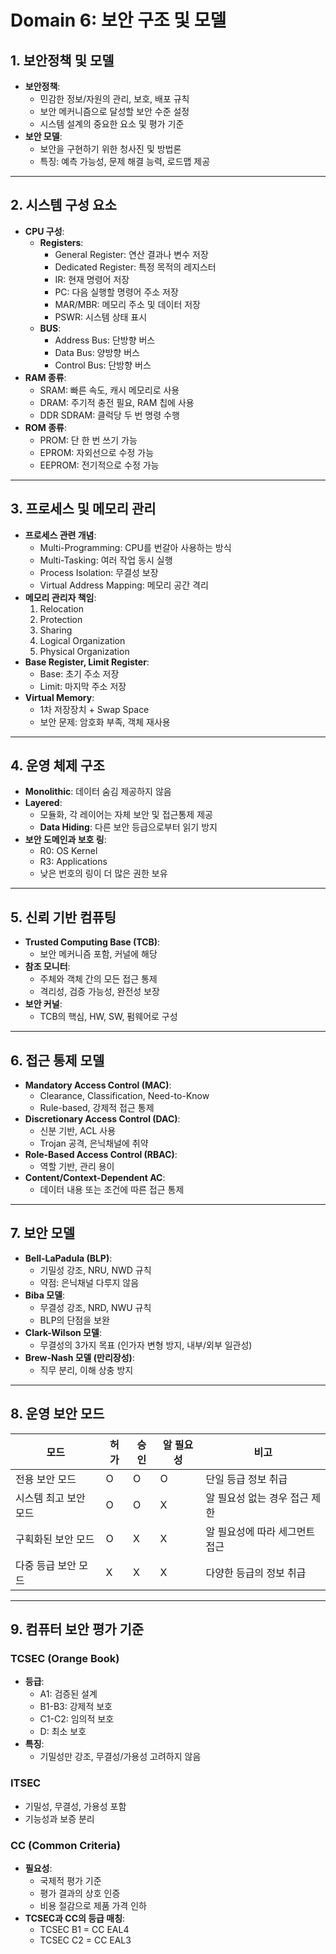 # Domain 6: 보안 구조 및 모델

## 1. 보안정책 및 모델
- **보안정책**:
  - 민감한 정보/자원의 관리, 보호, 배포 규칙
  - 보안 메커니즘으로 달성할 보안 수준 설정
  - 시스템 설계의 중요한 요소 및 평가 기준
- **보안 모델**:
  - 보안을 구현하기 위한 청사진 및 방법론
  - 특징: 예측 가능성, 문제 해결 능력, 로드맵 제공

---

## 2. 시스템 구성 요소
- **CPU 구성**:
  - **Registers**:
    - General Register: 연산 결과나 변수 저장
    - Dedicated Register: 특정 목적의 레지스터
    - IR: 현재 명령어 저장
    - PC: 다음 실행할 명령어 주소 저장
    - MAR/MBR: 메모리 주소 및 데이터 저장
    - PSWR: 시스템 상태 표시
  - **BUS**:
    - Address Bus: 단방향 버스
    - Data Bus: 양방향 버스
    - Control Bus: 단방향 버스
- **RAM 종류**:
  - SRAM: 빠른 속도, 캐시 메모리로 사용
  - DRAM: 주기적 충전 필요, RAM 칩에 사용
  - DDR SDRAM: 클럭당 두 번 명령 수행
- **ROM 종류**:
  - PROM: 단 한 번 쓰기 가능
  - EPROM: 자외선으로 수정 가능
  - EEPROM: 전기적으로 수정 가능

---

## 3. 프로세스 및 메모리 관리
- **프로세스 관련 개념**:
  - Multi-Programming: CPU를 번갈아 사용하는 방식
  - Multi-Tasking: 여러 작업 동시 실행
  - Process Isolation: 무결성 보장
  - Virtual Address Mapping: 메모리 공간 격리
- **메모리 관리자 책임**:
  1. Relocation
  2. Protection
  3. Sharing
  4. Logical Organization
  5. Physical Organization
- **Base Register, Limit Register**:
  - Base: 초기 주소 저장
  - Limit: 마지막 주소 저장
- **Virtual Memory**:
  - 1차 저장장치 + Swap Space
  - 보안 문제: 암호화 부족, 객체 재사용

---

## 4. 운영 체제 구조
- **Monolithic**: 데이터 숨김 제공하지 않음
- **Layered**:
  - 모듈화, 각 레이어는 자체 보안 및 접근통제 제공
  - **Data Hiding**: 다른 보안 등급으로부터 읽기 방지
- **보안 도메인과 보호 링**:
  - R0: OS Kernel
  - R3: Applications
  - 낮은 번호의 링이 더 많은 권한 보유

---

## 5. 신뢰 기반 컴퓨팅
- **Trusted Computing Base (TCB)**:
  - 보안 메커니즘 포함, 커널에 해당
- **참조 모니터**:
  - 주체와 객체 간의 모든 접근 통제
  - 격리성, 검증 가능성, 완전성 보장
- **보안 커널**:
  - TCB의 핵심, HW, SW, 펌웨어로 구성

---

## 6. 접근 통제 모델
- **Mandatory Access Control (MAC)**:
  - Clearance, Classification, Need-to-Know
  - Rule-based, 강제적 접근 통제
- **Discretionary Access Control (DAC)**:
  - 신분 기반, ACL 사용
  - Trojan 공격, 은닉채널에 취약
- **Role-Based Access Control (RBAC)**:
  - 역할 기반, 관리 용이
- **Content/Context-Dependent AC**:
  - 데이터 내용 또는 조건에 따른 접근 통제

---

## 7. 보안 모델
- **Bell-LaPadula (BLP)**:
  - 기밀성 강조, NRU, NWD 규칙
  - 약점: 은닉채널 다루지 않음
- **Biba 모델**:
  - 무결성 강조, NRD, NWU 규칙
  - BLP의 단점을 보완
- **Clark-Wilson 모델**:
  - 무결성의 3가지 목표 (인가자 변형 방지, 내부/외부 일관성)
- **Brew-Nash 모델 (만리장성)**:
  - 직무 분리, 이해 상충 방지

---

## 8. 운영 보안 모드
| 모드               | 허가 | 승인 | 알 필요성 | 비고                     |
|--------------------|------|------|----------|--------------------------|
| 전용 보안 모드       | O    | O    | O        | 단일 등급 정보 취급       |
| 시스템 최고 보안 모드 | O    | O    | X        | 알 필요성 없는 경우 접근 제한 |
| 구획화된 보안 모드   | O    | X    | X        | 알 필요성에 따라 세그먼트 접근 |
| 다중 등급 보안 모드  | X    | X    | X        | 다양한 등급의 정보 취급    |

---

## 9. 컴퓨터 보안 평가 기준
### TCSEC (Orange Book)
- **등급**:
  - A1: 검증된 설계
  - B1-B3: 강제적 보호
  - C1-C2: 임의적 보호
  - D: 최소 보호
- **특징**:
  - 기밀성만 강조, 무결성/가용성 고려하지 않음

### ITSEC
- 기밀성, 무결성, 가용성 포함
- 기능성과 보증 분리

### CC (Common Criteria)
- **필요성**:
  - 국제적 평가 기준
  - 평가 결과의 상호 인증
  - 비용 절감으로 제품 가격 인하
- **TCSEC과 CC의 등급 매칭**:
  - TCSEC B1 = CC EAL4
  - TCSEC C2 = CC EAL3
